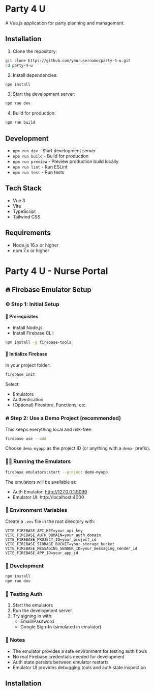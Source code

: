 # Party 4 U

A Vue.js application for party planning and management.

## Installation

1. Clone the repository:

```bash
git clone https://github.com/yourusername/party-4-u.git
cd party-4-u
```

2. Install dependencies:

```bash
npm install
```

3. Start the development server:

```bash
npm run dev
```

4. Build for production:

```bash
npm run build
```

## Development

- `npm run dev` - Start development server
- `npm run build` - Build for production
- `npm run preview` - Preview production build locally
- `npm run lint` - Run ESLint
- `npm run test` - Run tests

## Tech Stack

- Vue 3
- Vite
- TypeScript
- Tailwind CSS

## Requirements

- Node.js 16.x or higher
- npm 7.x or higher

# Party 4 U - Nurse Portal

## 🔥 Firebase Emulator Setup

### ⚙️ Step 1: Initial Setup

#### 🔧 Prerequisites

- Install Node.js
- Install Firebase CLI:

```bash
npm install -g firebase-tools
```

#### 🚀 Initialize Firebase

In your project folder:

```bash
firebase init
```

Select:

- Emulators
- Authentication
- (Optional) Firestore, Functions, etc.

### 🔥 Step 2: Use a Demo Project (recommended)

This keeps everything local and risk-free.

```bash
firebase use --add
```

Choose `demo-myapp` as the project ID (or anything with a `demo-` prefix).

### 🏃‍♂️ Running the Emulators

```bash
firebase emulators:start --project demo-myapp
```

The emulators will be available at:

- Auth Emulator: http://127.0.0.1:9099
- Emulator UI: http://localhost:4000

### 🔐 Environment Variables

Create a `.env` file in the root directory with:

```
VITE_FIREBASE_API_KEY=your_api_key
VITE_FIREBASE_AUTH_DOMAIN=your_auth_domain
VITE_FIREBASE_PROJECT_ID=your_project_id
VITE_FIREBASE_STORAGE_BUCKET=your_storage_bucket
VITE_FIREBASE_MESSAGING_SENDER_ID=your_messaging_sender_id
VITE_FIREBASE_APP_ID=your_app_id
```

### 🚀 Development

```bash
npm install
npm run dev
```

### 🧪 Testing Auth

1. Start the emulators
2. Run the development server
3. Try signing in with:
   - Email/Password
   - Google Sign-In (simulated in emulator)

### 📝 Notes

- The emulator provides a safe environment for testing auth flows
- No real Firebase credentials needed for development
- Auth state persists between emulator restarts
- Emulator UI provides debugging tools and auth state inspection

## Installation
